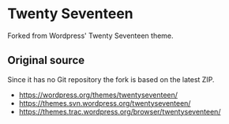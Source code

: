 # Twenty Seventeen

Forked from Wordpress' Twenty Seventeen theme.

## Original source

Since it has no Git repository the fork is based on the latest ZIP.

* https://wordpress.org/themes/twentyseventeen/
* https://themes.svn.wordpress.org/twentyseventeen/
* https://themes.trac.wordpress.org/browser/twentyseventeen/

